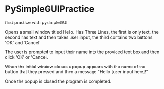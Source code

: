# PySimpleGUIPractice
first practice with pysimpleGUI

Opens a small window titled Hello.
Has Three Lines, the first is only text,
the second has text and then takes user input,
the third contains two buttons 'OK' and 'Cancel'

The user is prompted to input their name into the 
provided text box and then click 'OK' or 'Cancel'.

When the initial window closes a popup appears with the
name of the button that they pressed and then a message 
"Hello [user input here]!" 

Once the popup is closed the program is completed.
